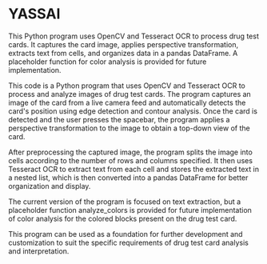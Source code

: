 # YASSAI

This Python program uses OpenCV and Tesseract OCR to process drug test cards. It captures the card image, applies perspective transformation, extracts text from cells, and organizes data in a pandas DataFrame. A placeholder function for color analysis is provided for future implementation.

This code is a Python program that uses OpenCV and Tesseract OCR to process and analyze images of drug test cards. The program captures an image of the card from a live camera feed and automatically detects the card's position using edge detection and contour analysis. Once the card is detected and the user presses the spacebar, the program applies a perspective transformation to the image to obtain a top-down view of the card.

After preprocessing the captured image, the program splits the image into cells according to the number of rows and columns specified. It then uses Tesseract OCR to extract text from each cell and stores the extracted text in a nested list, which is then converted into a pandas DataFrame for better organization and display.

The current version of the program is focused on text extraction, but a placeholder function analyze_colors is provided for future implementation of color analysis for the colored blocks present on the drug test card.

This program can be used as a foundation for further development and customization to suit the specific requirements of drug test card analysis and interpretation.
